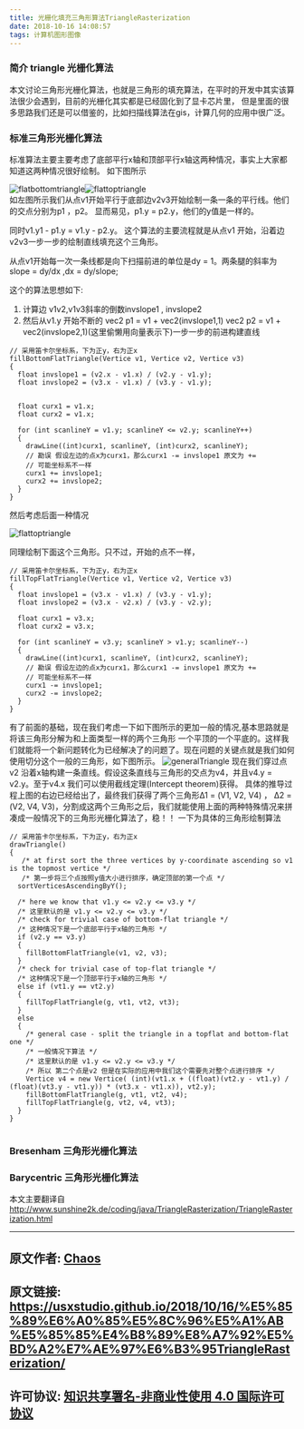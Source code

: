 ```yaml
---
title: 光栅化填充三角形算法TriangleRasterization
date: 2018-10-16 14:08:57
tags: 计算机图形图像
---
```

 ### 简介 triangle 光栅化算法
 本文讨论三角形光栅化算法，也就是三角形的填充算法，在平时的开发中其实该算法很少会遇到，目前的光栅化其实都是已经固化到了显卡芯片里，
 但是里面的很多思路我们还是可以借鉴的，比如扫描线算法在gis，计算几何的应用中很广泛。

 ### 标准三角形光栅化算法
标准算法主要主要考虑了底部平行x轴和顶部平行x轴这两种情况，事实上大家都知道这两种情况很好绘制。
如下图所示

<div>
        <img src = 'flatbottomtriangle.png' alt="flatbottomtriangle" style = "float:left"><img src = 'flattoptriangle.png' alt="flattoptriangle" style = "float:left">
        <br style = 'clear:both'>
</div>
如左图所示我们从点v1开始平行于底部边v2v3开始绘制一条一条的平行线。他们的交点分别为p1 ，p2。
显而易见，p1.y = p2.y，他们的y值是一样的。


同时v1.y1 - p1.y = v1.y - p2.y。 这个算法的主要流程就是从点v1 开始，沿着边v2v3一步一步的绘制直线填充这个三角形。


从点v1开始每一次一条线都是向下扫描前进的单位是dy = 1。两条腿的斜率为 slope =  dy/dx ,dx = dy/slope;


这个的算法思想如下:
1. 计算边 v1v2,v1v3斜率的倒数invslope1 , invslope2
2. 然后从v1.y 开始不断的 vec2 p1 = v1 + vec2(invslope1,1) vec2 p2 = v1 + vec2(invslope2,1)(这里偷懒用向量表示下)一步一步的前进构建直线



```
// 采用笛卡尔坐标系，下为正y，右为正x
fillBottomFlatTriangle(Vertice v1, Vertice v2, Vertice v3)
{
  float invslope1 = (v2.x - v1.x) / (v2.y - v1.y);
  float invslope2 = (v3.x - v1.x) / (v3.y - v1.y);
 
  
  float curx1 = v1.x;
  float curx2 = v1.x;

  for (int scanlineY = v1.y; scanlineY <= v2.y; scanlineY++)
  {
    drawLine((int)curx1, scanlineY, (int)curx2, scanlineY);
    // 勘误 假设左边的点x为curx1，那么curx1 -= invslope1 原文为 +=
    // 可能坐标系不一样
    curx1 += invslope1;
    curx2 += invslope2;
  }
}
```

然后考虑后面一种情况

<div> 
    <img src="flattoptriangle.png" alt="flattoptriangle">
</div>

同理绘制下面这个三角形。只不过，开始的点不一样，
```
// 采用笛卡尔坐标系，下为正y，右为正x
fillTopFlatTriangle(Vertice v1, Vertice v2, Vertice v3)
{
  float invslope1 = (v3.x - v1.x) / (v3.y - v1.y);
  float invslope2 = (v3.x - v2.x) / (v3.y - v2.y);

  float curx1 = v3.x;
  float curx2 = v3.x;

  for (int scanlineY = v3.y; scanlineY > v1.y; scanlineY--)
  {
    drawLine((int)curx1, scanlineY, (int)curx2, scanlineY);
    // 勘误 假设左边的点x为curx1，那么curx1 -= invslope1 原文为 +=
    // 可能坐标系不一样
    curx1 -= invslope1;
    curx2 -= invslope2;
  }
}
```

有了前面的基础，现在我们考虑一下如下图所示的更加一般的情况,基本思路就是将该三角形分解为和上面类型一样的两个三角形
一个平顶的一个平底的。这样我们就能将一个新问题转化为已经解决了的问题了。现在问题的关键点就是我们如何使用切分这个一般的三角形，如下图所示。
<img src="generalTriangle.png" alt="generalTriangle">
现在我们穿过点v2 沿着x轴构建一条直线。假设这条直线与三角形的交点为v4，并且v4.y = v2.y。至于v4.x 我们可以使用截线定理(Intercept theorem)获得。
具体的推导过程上图的右边已经给出了，最终我们获得了两个三角形Δ1 = (V1, V2, V4) ， Δ2 = (V2, V4, V3)，分割成这两个三角形之后，我们就能使用上面的两种特殊情况来拼凑成一般情况下的三角形光栅化算法了，稳！！
一下为具体的三角形绘制算法
```
// 采用笛卡尔坐标系，下为正y，右为正x
drawTriangle()
{
   /* at first sort the three vertices by y-coordinate ascending so v1 is the topmost vertice */
   /* 第一步将三个点按照y值大小进行排序，确定顶部的第一个点 */
  sortVerticesAscendingByY();

  /* here we know that v1.y <= v2.y <= v3.y */
  /* 这里默认的是 v1.y <= v2.y <= v3.y */
  /* check for trivial case of bottom-flat triangle */
  /* 这种情况下是一个底部平行于x轴的三角形 */
  if (v2.y == v3.y)
  {
    fillBottomFlatTriangle(v1, v2, v3);
  }
  /* check for trivial case of top-flat triangle */
  /* 这种情况下是一个顶部平行于x轴的三角形 */
  else if (vt1.y == vt2.y)
  {
    fillTopFlatTriangle(g, vt1, vt2, vt3);
  } 
  else
  {
    /* general case - split the triangle in a topflat and bottom-flat one */
    /* 一般情况下算法 */
    /* 这里默认的是 v1.y <= v2.y <= v3.y */
    /* 所以 第二个点是v2 但是在实际的应用中我们这个需要先对整个点进行排序 */
    Vertice v4 = new Vertice( (int)(vt1.x + ((float)(vt2.y - vt1.y) / (float)(vt3.y - vt1.y)) * (vt3.x - vt1.x)), vt2.y);
    fillBottomFlatTriangle(g, vt1, vt2, v4);
    fillTopFlatTriangle(g, vt2, v4, vt3);
  }
}


```


 ### Bresenham 三角形光栅化算法



 ### Barycentric 三角形光栅化算法

本文主要翻译自   
http://www.sunshine2k.de/coding/java/TriangleRasterization/TriangleRasterization.html

---
原文作者: [Chaos](https://github.com/ChowBu)
---
原文链接: https://usxstudio.github.io/2018/10/16/%E5%85%89%E6%A0%85%E5%8C%96%E5%A1%AB%E5%85%85%E4%B8%89%E8%A7%92%E5%BD%A2%E7%AE%97%E6%B3%95TriangleRasterization/
---
许可协议: [知识共享署名-非商业性使用 4.0 国际许可协议](http://creativecommons.org/licenses/by-nc/4.0/)
---